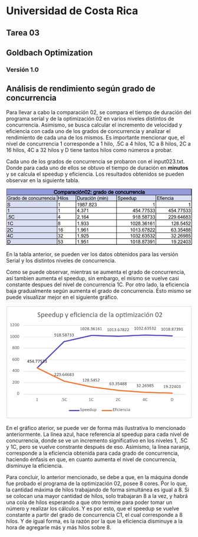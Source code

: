 # Universidad de Costa Rica
## Tarea 03
## Goldbach Optimization
### Versión 1.0

## Análisis de rendimiento según grado de concurrencia 

Para llevar a cabo la comparación 02, se compara el tiempo de duración del programa serial y de la optimización 02 en varios niveles distintos de concurrencia. Asimismo, se busca calcular el incremento de velocidad y eficiencia con cada uno de los grados de concurrencia y analizar el rendimiento de cada una de los mismos. Es importante mencionar que, el nivel de concurrencia 1 corresponde a 1 hilo, .5C a 4 hilos, 1C a 8 hilos, 2C a 16 hilos, 4C a 32 hilos y D tiene tantos hilos como números a probar. 

Cada uno de los grados de concurrencia se probaron con el input023.txt. Donde para cada uno de ellos se obtuvo el tiempo de duración en **minutos** y se calcula el speedup y eficiencia. Los resultados obtenidos se pueden observar en la siguiente tabla.

![](../img/Comp02.1.png)

En la tabla anterior, se pueden ver los datos obtenidos para las versión Serial y los distintos niveles de concurrencia.

Como se puede observar, mientras se aumenta el grado de concurrencia, así tambien aumenta el speedup, sin embargo, el mismo se vuelve casi constante despues del nivel de concurrencia 1C. Por otro lado, la eficiencia baja gradualmente según aumenta el grado de concurrencia. Esto mismo se puede visualizar mejor en el siguiente gráfico.

![](../img/Comp02.2.png)

En el gráfico aterior, se puede ver de forma más ilustrativa lo mencionado anteriormente. La línea azul, hace referencia al speedup para cada nivel de concurrencia, donde se ve un incremento significativo en los niveles 1, .5C y 1C, pero se vuelve constrante después de eso. Asimismo, la línea naranja, corresponde a la eficiencia obtenida para cada grado de concurrencia, haciendo énfasis en que, en cuanto aumenta el nivel de concurrencia, disminuye la eficiencia.

Para concluir, lo anterior mencionado, se debe a que, en la máquina donde fue probado el programa de la optimización 02, posee 8 cores. Ṕor lo que, la cantidad máxima de hilos trabajando de forma simultánea es igual a 8. Si se colocan una mayor cantidad de hilos, solo trabajaran 8 a la vez, y habrá una cola de hilos esperando a que otro termine para poder tomar un número y realizar los cálculos. Y es por esto, que el speedup se vuelve constante a partir del grado de concurrencia C1, el cual corresponde a 8 hilos. Y de igual forma, es la razón por la que la eficiencia disminuye a la hora de agregarle más y más hilos sobre 8.